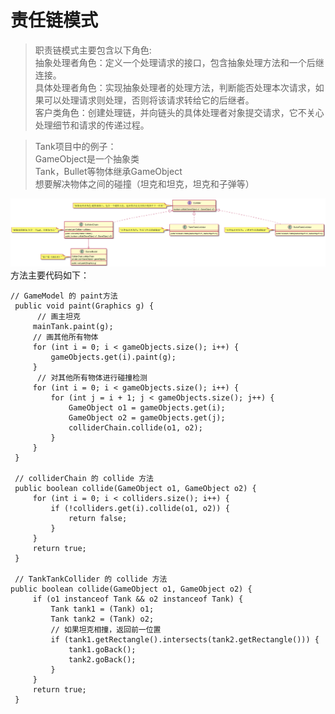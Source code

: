 # 责任链模式

> 职责链模式主要包含以下角色:    
抽象处理者角色：定义一个处理请求的接口，包含抽象处理方法和一个后继连接。     
具体处理者角色：实现抽象处理者的处理方法，判断能否处理本次请求，如果可以处理请求则处理，否则将该请求转给它的后继者。     
客户类角色：创建处理链，并向链头的具体处理者对象提交请求，它不关心处理细节和请求的传递过程。      

> Tank项目中的例子：    
GameObject是一个抽象类      
Tank，Bullet等物体继承GameObject   
想要解决物体之间的碰撞（坦克和坦克，坦克和子弹等）      
 
![Alt](./img/ChainOfResponsibility.png)    
方法主要代码如下：      
```
// GameModel 的 paint方法
 public void paint(Graphics g) {
      // 画主坦克
     mainTank.paint(g);
     // 画其他所有物体
     for (int i = 0; i < gameObjects.size(); i++) {
         gameObjects.get(i).paint(g);
     }
      // 对其他所有物体进行碰撞检测
     for (int i = 0; i < gameObjects.size(); i++) {
         for (int j = i + 1; j < gameObjects.size(); j++) {
             GameObject o1 = gameObjects.get(i);
             GameObject o2 = gameObjects.get(j);
             colliderChain.collide(o1, o2);
         }
     }
 }
     
 // colliderChain 的 collide 方法
 public boolean collide(GameObject o1, GameObject o2) {
     for (int i = 0; i < colliders.size(); i++) {
         if (!colliders.get(i).collide(o1, o2)) {
             return false;
         }
     }
     return true;
 }
 
 // TankTankCollider 的 collide 方法
public boolean collide(GameObject o1, GameObject o2) {
     if (o1 instanceof Tank && o2 instanceof Tank) {
         Tank tank1 = (Tank) o1;
         Tank tank2 = (Tank) o2;
         // 如果坦克相撞，返回前一位置
         if (tank1.getRectangle().intersects(tank2.getRectangle())) {
             tank1.goBack();
             tank2.goBack();
         }
     }
     return true;
 }
 ```
